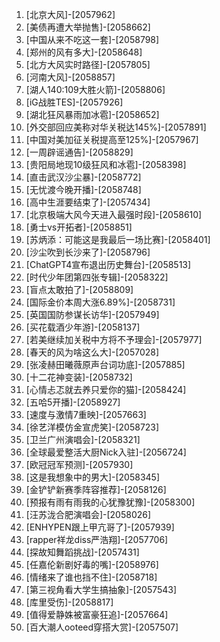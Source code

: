 
1. [北京大风]-[2057962]
1. [美债再遭大举抛售]-[2058662]
1. [中国从来不吃这一套]-[2058798]
1. [郑州的风有多大]-[2058648]
1. [北方大风实时路径]-[2057805]
1. [河南大风]-[2058857]
1. [湖人140:109大胜火箭]-[2058806]
1. [iG战胜TES]-[2057926]
1. [湖北狂风暴雨加冰雹]-[2058652]
1. [外交部回应美称对华关税达145%]-[2057891]
1. [中国对美加征关税提高至125%]-[2057967]
1. [一周辟谣通告]-[2058829]
1. [贵阳局地现10级狂风和冰雹]-[2058398]
1. [直击武汉沙尘暴]-[2058772]
1. [无忧渡今晚开播]-[2058748]
1. [高中生涯要结束了]-[2057434]
1. [北京极端大风今天进入最强时段]-[2058610]
1. [勇士vs开拓者]-[2058851]
1. [苏炳添：可能这是我最后一场比赛]-[2058401]
1. [沙尘吹到长沙来了]-[2058796]
1. [ChatGPT4宣布退出历史舞台]-[2058513]
1. [时代少年团第四张专辑]-[2058322]
1. [盲点太敢拍了]-[2058809]
1. [国际金价本周大涨6.89%]-[2058731]
1. [英国国防参谋长访华]-[2057949]
1. [买花载酒少年游]-[2058137]
1. [若美继续加关税中方将不予理会]-[2057977]
1. [春天的风为啥这么大]-[2057028]
1. [张凌赫田曦薇原声台词功底]-[2057885]
1. [十二花神变装]-[2058732]
1. [心情忐忑就去养只爱你的猫]-[2058424]
1. [五哈5开播]-[2058927]
1. [速度与激情7重映]-[2057663]
1. [徐艺洋模仿金宣虎笑]-[2058723]
1. [卫兰广州演唱会]-[2058321]
1. [全球最爱整活大厨Nick入驻]-[2056724]
1. [欧冠冠军预测]-[2057930]
1. [这是我想象中的男大]-[2058345]
1. [金铲铲新赛季阵容推荐]-[2058126]
1. [预报有雨有雨我的心犹豫犹豫]-[2058300]
1. [汪苏泷合肥演唱会]-[2058026]
1. [ENHYPEN跟上甲亢哥了]-[2057939]
1. [rapper祥龙diss严浩翔]-[2057706]
1. [探故知舞蹈挑战]-[2057431]
1. [任嘉伦新剧好毒的嘴]-[2058976]
1. [情绪来了谁也挡不住]-[2058718]
1. [第三视角看大学生搞抽象]-[2057543]
1. [库里受伤]-[2058817]
1. [值得爱静姝被富豪狂追]-[2057664]
1. [百大潮人ooteed穿搭大赏]-[2057507]